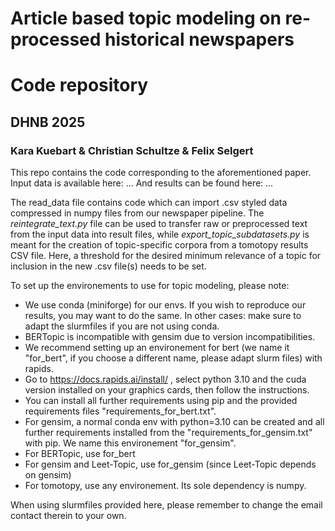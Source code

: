 
# Article based topic modeling on re-processed historical newspapers
# Code repository
## DHNB 2025
### Kara Kuebart & Christian Schultze & Felix Selgert

This repo contains the code corresponding to the aforementioned paper.
Input data is available here: ...
And results can be found here: ...

The read_data file contains code which can import .csv styled data 
compressed in numpy files from our newspaper pipeline. 
The *reintegrate_text.py* file can be used to transfer raw or preprocessed text from the input data into result files, 
while *export_topic_subdatasets.py* is meant for the creation of topic-specific corpora from a tomotopy results CSV file.
Here, a threshold for the desired minimum relevance of a topic for inclusion in the new .csv file(s) needs to be set. 

To set up the environements to use for topic modeling, please note:
- We use conda (miniforge) for our envs. If you wish to reproduce our results, you may want to do the same. 
In other cases: make sure to adapt the slurmfiles if you are not using conda.
- BERTopic is incompatible with gensim due to version incompatibilities.
- We recommend setting up an environement for bert (we name it "for_bert", if you choose a different name, please adapt slurm files) with rapids.
- Go to https://docs.rapids.ai/install/ , select python 3.10 and the cuda version installed on your graphics cards, then follow the instructions.
- You can install all further requirements using pip and the provided requirements files "requirements_for_bert.txt".
- For gensim, a normal conda env with python=3.10 can be created and all further requirements installed from the "requirements_for_gensim.txt" with pip. 
We name this environement "for_gensim".
- For BERTopic, use for_bert
- For gensim and Leet-Topic, use for_gensim (since Leet-Topic depends on gensim)
- For tomotopy, use any environement. Its sole dependency is numpy.


When using slurmfiles provided here, please remember to change the email contact therein to your own.
